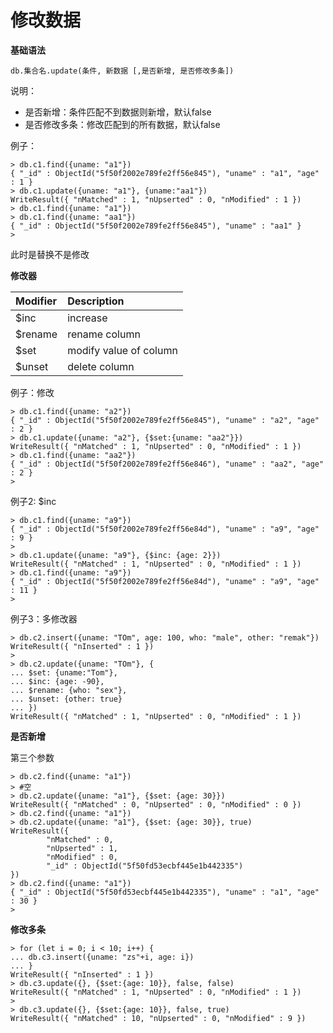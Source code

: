 # 修改数据

**基础语法**

```
db.集合名.update(条件, 新数据 [,是否新增, 是否修改多条])
```

说明：

- 是否新增：条件匹配不到数据则新增，默认false
- 是否修改多条：修改匹配到的所有数据，默认false

例子：

```
> db.c1.find({uname: "a1"})
{ "_id" : ObjectId("5f50f2002e789fe2ff56e845"), "uname" : "a1", "age" : 1 }
> db.c1.update({uname: "a1"}, {uname:"aa1"})
WriteResult({ "nMatched" : 1, "nUpserted" : 0, "nModified" : 1 })
> db.c1.find({uname: "a1"})
> db.c1.find({uname: "aa1"})
{ "_id" : ObjectId("5f50f2002e789fe2ff56e845"), "uname" : "aa1" }
>
```
此时是替换不是修改

**修改器**

| Modifier | Description            |
|:-------- |:---------------------- |
| $inc     | increase               |
| $rename  | rename column          |
| $set     | modify value of column |
| $unset   | delete column          |

例子：修改

```
> db.c1.find({uname: "a2"})
{ "_id" : ObjectId("5f50f2002e789fe2ff56e845"), "uname" : "a2", "age" : 2 }
> db.c1.update({uname: "a2"}, {$set:{uname: "aa2"}})
WriteResult({ "nMatched" : 1, "nUpserted" : 0, "nModified" : 1 })
> db.c1.find({uname: "aa2"})
{ "_id" : ObjectId("5f50f2002e789fe2ff56e846"), "uname" : "aa2", "age" : 2 }
>
```

例子2: $inc

```
> db.c1.find({uname: "a9"})
{ "_id" : ObjectId("5f50f2002e789fe2ff56e84d"), "uname" : "a9", "age" : 9 }
>
> db.c1.update({uname: "a9"}, {$inc: {age: 2}})
WriteResult({ "nMatched" : 1, "nUpserted" : 0, "nModified" : 1 })
> db.c1.find({uname: "a9"})
{ "_id" : ObjectId("5f50f2002e789fe2ff56e84d"), "uname" : "a9", "age" : 11 }
>
```

例子3：多修改器

```
> db.c2.insert({uname: "TOm", age: 100, who: "male", other: "remak"})
WriteResult({ "nInserted" : 1 })
>
> db.c2.update({uname: "TOm"}, {
... $set: {uname:"Tom"},
... $inc: {age: -90},
... $rename: {who: "sex"},
... $unset: {other: true}
... })
WriteResult({ "nMatched" : 1, "nUpserted" : 0, "nModified" : 1 })
```

**是否新增**

第三个参数

```
> db.c2.find({uname: "a1"})
> #空
> db.c2.update({uname: "a1"}, {$set: {age: 30}})
WriteResult({ "nMatched" : 0, "nUpserted" : 0, "nModified" : 0 })
> db.c2.find({uname: "a1"})
> db.c2.update({uname: "a1"}, {$set: {age: 30}}, true)
WriteResult({
        "nMatched" : 0,
        "nUpserted" : 1,
        "nModified" : 0,
        "_id" : ObjectId("5f50fd53ecbf445e1b442335")
})
> db.c2.find({uname: "a1"})
{ "_id" : ObjectId("5f50fd53ecbf445e1b442335"), "uname" : "a1", "age" : 30 }
>
```

**修改多条**


```
> for (let i = 0; i < 10; i++) {
... db.c3.insert({uname: "zs"+i, age: i})
... }
WriteResult({ "nInserted" : 1 })
> db.c3.update({}, {$set:{age: 10}}, false, false)
WriteResult({ "nMatched" : 1, "nUpserted" : 0, "nModified" : 1 })
>
> db.c3.update({}, {$set:{age: 10}}, false, true)
WriteResult({ "nMatched" : 10, "nUpserted" : 0, "nModified" : 9 })

```
